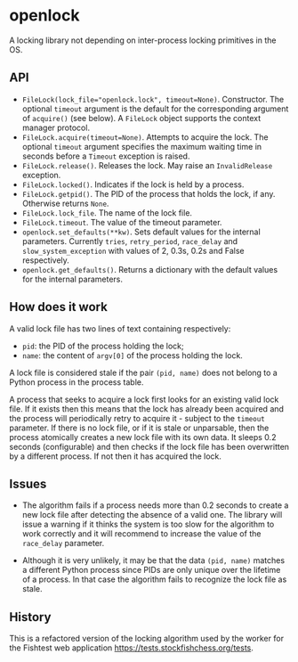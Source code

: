 # openlock

A locking library not depending on inter-process locking primitives in the OS.

## API

- `FileLock(lock_file="openlock.lock", timeout=None)`. Constructor. The optional `timeout` argument is the default for the corresponding argument of `acquire()` (see below). A `FileLock` object supports the context manager protocol.
- `FileLock.acquire(timeout=None)`. Attempts to acquire the lock. The optional `timeout` argument specifies the maximum waiting time in seconds before a `Timeout` exception is raised.
- `FileLock.release()`. Releases the lock. May raise an `InvalidRelease` exception.
- `FileLock.locked()`. Indicates if the lock is held by a process.
- `FileLock.getpid()`. The PID of the process that holds the lock, if any. Otherwise returns `None`.
- `FileLock.lock_file`. The name of the lock file.
- `FileLock.timeout`. The value of the timeout parameter.
- `openlock.set_defaults(**kw)`. Sets default values for the internal parameters. Currently `tries`, `retry_period`, `race_delay` and `slow_system_exception` with values of 2, 0.3s, 0.2s and False respectively.
- `openlock.get_defaults()`. Returns a dictionary with the default values for the internal parameters.

## How does it work

A valid lock file has two lines of text containing respectively:

- `pid`: the PID of the process holding the lock;
- `name`: the content of `argv[0]` of the process holding the lock.

A lock file is considered stale if the pair `(pid, name)` does not belong to a Python process in the process table.

A process that seeks to acquire a lock first looks for an existing valid lock file. If it exists then this means that the lock has already been acquired and the process will periodically retry to acquire it - subject to the `timeout` parameter. If there is no lock file, or if it is stale or unparsable, then the process atomically creates a new lock file with its own data. It sleeps 0.2 seconds (configurable) and then checks if the lock file has been overwritten by a different process. If not then it has acquired the lock.

## Issues

- The algorithm fails if a process needs more than 0.2 seconds to create a new lock file after detecting the absence of a valid one. The library will issue a warning if it thinks the system is too slow for the algorithm to work correctly and it will recommend to increase the value of the `race_delay` parameter.

- Although it is very unlikely, it may be that the data `(pid, name)` matches a different Python process since PIDs are only unique over the lifetime of a process. In that case the algorithm fails to recognize the lock file as stale.

## History

This is a refactored version of the locking algorithm used by the worker for the Fishtest web application <https://tests.stockfishchess.org/tests>.
